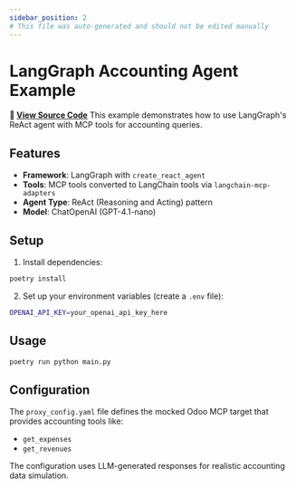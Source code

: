 ```yaml
---
sidebar_position: 2
# This file was auto-generated and should not be edited manually
---
```


# LangGraph Accounting Agent Example

**📂 [View Source Code](https://github.com/mynimbus/mcp-kit-python/tree/2f7796649b7aade13bdcbe9a293d0eb3bddcbd3c/examples/langgraph)**
This example demonstrates how to use LangGraph's ReAct agent with MCP tools for accounting queries.

## Features

- **Framework**: LangGraph with `create_react_agent`
- **Tools**: MCP tools converted to LangChain tools via `langchain-mcp-adapters`
- **Agent Type**: ReAct (Reasoning and Acting) pattern
- **Model**: ChatOpenAI (GPT-4.1-nano)

## Setup

1. Install dependencies:
```bash
poetry install
```

2. Set up your environment variables (create a `.env` file):
```bash
OPENAI_API_KEY=your_openai_api_key_here
```

## Usage

```bash
poetry run python main.py
```

## Configuration

The `proxy_config.yaml` file defines the mocked Odoo MCP target that provides accounting tools like:
- `get_expenses`
- `get_revenues`

The configuration uses LLM-generated responses for realistic accounting data simulation.
